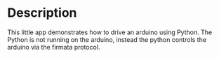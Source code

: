 # Description
This little app demonstrates how to drive an arduino using Python. The Python is not running on the arduino, instead the python controls the arduino via the firmata protocol.
